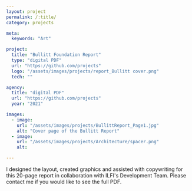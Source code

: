 ```yaml
---
layout: project
permalink: /:title/
category: projects

meta:
  keywords: "Art"

project:
  title: "Bullitt Foundation Report"
  type: "digital PDF"
  url: "https://github.com/projects"
  logo: "/assets/images/projects/report_Bullitt cover.png"
  tech: ""

agency:
  title: "digital PDF"
  url: "https://github.com/projects"
  year: "2021"

images:
  - image:
    url: "/assets/images/projects/BullittReport_Page1.jpg"
    alt: "Cover page of the Bullitt Report"
  - image:
    url: "/assets/images/projects/Architecture/spacer.png"
    alt: 

---
```

<p>I designed the layout, created graphics and assisted with copywriting for this 20-page report in collaboration with ILFI's Development Team. Please contact me if you would like to see the full PDF.</p>